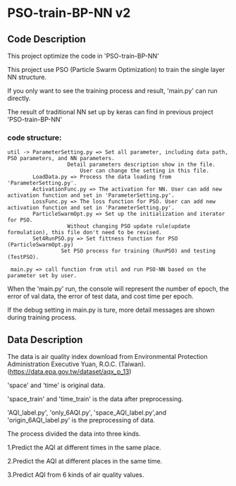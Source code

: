 # PSO-train-BP-NN v2

## Code Description

This project optimize the code in 'PSO-train-BP-NN'

This project use PSO (Particle Swarm Optimization) to train the single layer NN structure.

If you only want to see the training process and result, 'main.py' can run directly.

The result of traditional NN set up by keras can find in previous project 'PSO-train-BP-NN'

### code structure:

    util -> ParameterSetting.py => Set all parameter, including data path, PSO parameters, and NN parameters.
			  	       Detail parameters description show in the file. 
			               User can change the setting in this file.
	        LoadData.py => Process the data loading from 'ParameterSetting.py'. 					   
	        ActivationFunc.py => The activation for NN. User can add new activation function and set in 'ParameterSetting.py'.
	        LossFunc.py => The loss function for PSO. User can add new activation function and set in 'ParameterSetting.py'.
	        ParticleSwarmOpt.py => Set up the initialization and iterator for PSO.
				       Without changing PSO update rule(update formulation), this file don't need to be revised.
	        Set4RunPSO.py => Set fittness function for PSO (ParticleSwarmOpt.py)
			         Set PSO process for training (RunPSO) and testing (TestPSO).
	
	 main.py => call function from util and run PSO-NN based on the parameter set by user.

When the 'main.py' run, the console will represent the number of epoch, the error of val data, the error of test data, and cost time per epoch.

If the debug setting in main.py is ture, more detail messages are shown during training process.


## Data Description

The data is air quality index download from Environmental Protection Administration Executive Yuan, R.O.C. (Taiwan). (https://data.epa.gov.tw/dataset/aqx_p_13)

'space' and 'time' is original data.

'space_train' and 'time_train' is the data after preprocessing.

'AQI_label.py', 'only_6AQI.py', 'space_AQI_label.py',and 'origin_6AQI_label.py' is the preprocessing of data.

The process divided the data into three kinds.

1.Predict the AQI at different times in the same place.

2.Predict the AQI at different places in the same time.

3.Predict AQI from 6 kinds of air quality values.
  
  
